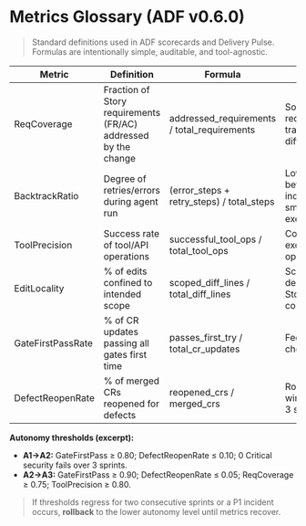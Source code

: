 # Metrics Glossary (ADF v0.6.0)

> Standard definitions used in ADF scorecards and Delivery Pulse. Formulas are intentionally simple, auditable, and tool-agnostic.

| Metric | Definition | Formula | Notes |
|---|---|---|---|
| ReqCoverage | Fraction of Story requirements (FR/AC) addressed by the change | addressed_requirements / total_requirements | Source: requirements trace + PR diff/tests. |
| BacktrackRatio | Degree of retries/errors during agent run | (error_steps + retry_steps) / total_steps | Lower is better; indicates smooth execution. |
| ToolPrecision | Success rate of tool/API operations | successful_tool_ops / total_tool_ops | Count per run; exclude no-ops. |
| EditLocality | % of edits confined to intended scope | scoped_diff_lines / total_diff_lines | Scope derived from Story Spec context/paths. |
| GateFirstPassRate | % of CR updates passing all gates first time | passes_first_try / total_cr_updates | Feed from CI check runs. |
| DefectReopenRate | % of merged CRs reopened for defects | reopened_crs / merged_crs | Rolling window (e.g., 3 sprints). |

**Autonomy thresholds (excerpt):**
- **A1→A2:** GateFirstPass ≥ 0.80; DefectReopenRate ≤ 0.10; 0 Critical security fails over 3 sprints.
- **A2→A3:** GateFirstPass ≥ 0.90; DefectReopenRate ≤ 0.05; ReqCoverage ≥ 0.75; ToolPrecision ≥ 0.80.

> If thresholds regress for two consecutive sprints or a P1 incident occurs, **rollback** to the lower autonomy level until metrics recover.

